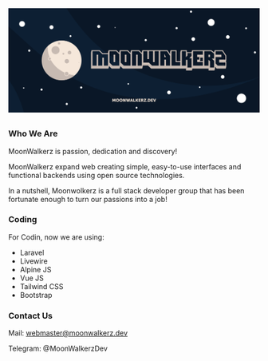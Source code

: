 <p align="center"> <img style="max-width: 100%; margin: 2rem auto; display: block;" src="cover.jpg"></p>

### Who We Are

MoonWalkerz is passion, dedication and discovery!

MoonWalkerz expand web creating simple, easy-to-use interfaces and functional backends using open source technologies.

In a nutshell, Moonwolkerz is a full stack developer group that has been fortunate enough to turn our passions into a job!

### Coding

For Codin, now we are using:

* Laravel
* Livewire
* Alpine JS
* Vue JS
* Tailwind CSS
* Bootstrap

### Contact Us

Mail: webmaster@moonwalkerz.dev

Telegram: @MoonWalkerzDev

